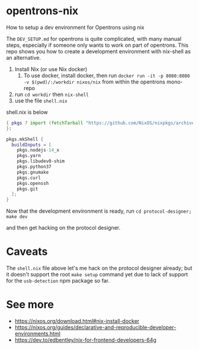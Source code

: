 # opentrons-nix
How to setup a dev environment for Opentrons using nix

The `DEV_SETUP.md` for opentrons is quite complicated, with many manual steps, especially if someone only wants to work on part of opentrons. This repo shows you how to create a development environment with nix-shell as an alternative.

1. Install Nix (or use Nix docker)
    1. To use docker, install docker, then run `docker run -it -p 8080:8080 -v $(pwd)/:/workdir nixos/nix` from within the opentrons mono-repo
1. run `cd workdir` then `nix-shell`
1. use the file `shell.nix`

shell.nix is below
```nix
{ pkgs ? import (fetchTarball "https://github.com/NixOS/nixpkgs/archive/715dc137b08213aabbbe0965b78ab938e5d8d3b7.tar.gz") {}
}:

pkgs.mkShell {
  buildInputs = [
    pkgs.nodejs-14_x
    pkgs.yarn
    pkgs.libudev0-shim
    pkgs.python37
    pkgs.gnumake
    pkgs.curl
    pkgs.openssh
    pkgs.git
  ];
}
```
Now that the development environment is ready, run
`cd protocol-designer; make dev`

and then get hacking on the protocol designer.

# Caveats
The `shell.nix` file above let's me hack on the protocol designer already; but it doesn't support the root `make setup` command yet due to lack of support for the `usb-detection` npm package so far.

# See more

- https://nixos.org/download.html#nix-install-docker
- https://nixos.org/guides/declarative-and-reproducible-developer-environments.html
- https://dev.to/edbentley/nix-for-frontend-developers-64g
